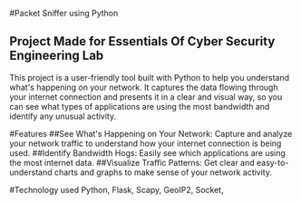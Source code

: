 #Packet Sniffer using Python
## Project Made for Essentials Of Cyber Security Engineering Lab

This project is a user-friendly tool built with Python to help you understand what's happening on your network. It captures the data flowing through your internet connection and presents it in a clear and visual way, so you can see what types of applications are using the most bandwidth and identify any unusual activity.

#Features
##See What's Happening on Your Network: 
Capture and analyze your network traffic to understand how your internet connection is being used.
##Identify Bandwidth Hogs: 
Easily see which applications are using the most internet data.
##Visualize Traffic Patterns: 
Get clear and easy-to-understand charts and graphs to make sense of your network activity.

#Technology used
Python, Flask, Scapy, GeoIP2, Socket, 
